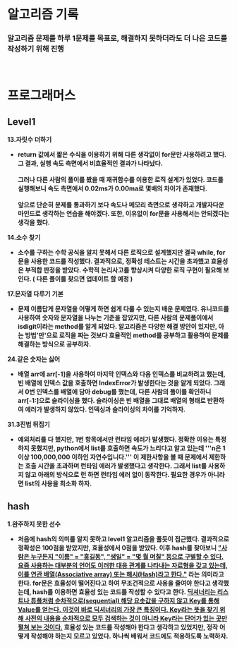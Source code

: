 # 알고리즘 기록

### 알고리즘 문제를 하루 1문제를 목표로, 해결하지 못하더라도 더 나은 코드를 작성하기 위해 진행
<br>

# 프로그래머스

## Level1

<strong>13.자릿수 더하기</stront>
- return 값에서 짧은 수식을 이용하기 위해 다른 생각없이 for문만 사용하려고 했다. 그 결과, 실행 속도 측면에서 비효율적인 결과가 나타났다.<br>
<br>그러나 다른 사람의 풀이를 봤을 때 재귀함수를 이용한 로직 설계가 있었다. 코드를 실행해보니 속도 측면에서 0.02ms가 0.00ma로 몇배의 차이가 존재했다.<br>
<br>앞으로 단순히 문제를 통과하기 보다 속도나 메모리 측면으로 생각하고 개발자다운 마인드로 생각하는 연습을 해야겠다. 또한, 이유없이 for문을 사용해서는 안되겠다는 생각을 했다.

<strong>14.소수 찾기</stront>
- 소수를 구하는 수학 공식을 알지 못해서 다른 로직으로 설계했지만 결국 while, for문을 사용한 코드를 작성했다. 결과적으로, 정확성 테스트는 시간을 초과했고 효율성은 부적합 판정을 받았다. 수학적 논리사고를 향상시켜 다양한 로직 구현이 필요해 보인다. ( 다른 풀이를 찾으면 업데이트 할 예정 )

<strong>17.문자열 다루기 기본</stront>
- 문제 이름답게 문자열을 어떻게 하면 쉽게 다룰 수 있는지 배운 문제였다. 유니코드를 사용하여 숫자와 문자열을 나누는 기준을 잡았지만, 다른 사람의 문제풀이에서 isdigit이라는 method를 알게 되었다. 알고리즘은 다양한 해결 방안이 있지만, 아는 방법'만'으로 로직을 짜는 것보다 효율적인 method를 공부하고 활용하여 문제를 해결하는 방식으로 공부하자.

<strong>24.같은 숫자는 싫어</stront>
- 배열 arr에 arr[-1]을 사용하여 마지막 인덱스와 다음 인덱스를 비교하려고 했는데, 빈 배열에 인덱스 값을 호출하면 IndexError가 발생한다는 것을 알게 되었다. 그래서 0번 인덱스를 배열에 담아 debug를 했는데, 다른 사람의 풀이를 확인하니 arr[-1:]으로 슬라이싱을 했다. 슬라이싱은 빈 배열을 그대로 배열의 형태로 반환하여 에러가 발생하지 않았다. 인덱싱과 슬라이싱의 차이를 기억하자.

<strong>31.3진법 뒤집기</stront>
- 예외처리를 다 했지만, 1번 항목에서만 런타임 에러가 발생했다. 정확한 이유는 특정하지 못했지만, python에서 list를 호출하면 속도가 느리다고 알고 있는데 '''n은 1 이상 100,000,000 이하인 자연수입니다.''' 이 제한사항을 볼 때 문제에서 제한하는 호출 시간을 초과하며 런타임 에러가 발생했다고 생각한다. 그래서 list를 사용하지 않고 아래의 방식으로 런 하면 런타임 에러 없이 동작한다. 필요한 경우가 아니라면 list의 사용을 최소화 하자.

## hash

<strong>1.완주하지 못한 선수</stront>
- 처음에 hash의 의미를 알지 못하고 level1 알고리즘을 풀듯이 접근했다. 결과적으로 정확성은 100점을 받았지만, 효율성에서 0점을 받았다. 이후 hash를 찾아보니 ["사람은 누구든지 "이름" = "홍길동", "생일" = "몇 월 며칠" 등으로 구별할 수 있다. 요즘 사용하는 대부분의 언어도 이러한 대응 관계를 나타내는 자료형을 갖고 있는데, 이를 연관 배열(Associative array) 또는 해시(Hash)라고 한다."](https://wikidocs.net/16) 라는 의미라고 한다. for문은 효율성이 떨어진다고 하여 무조건적으로 사용을 줄여야 한다고 생각했는데, hash를 이용하면 효율성 있는 코드를 작성할 수 있다고 한다. [딕셔너리는 리스트나 튜플처럼 순차적으로(sequential) 해당 요솟값을 구하지 않고 Key를 통해 Value를 얻는다. 이것이 바로 딕셔너리의 가장 큰 특징이다. Key라는 뜻을 찾기 위해 사전의 내용을 순차적으로 모두 검색하는 것이 아니라 Key라는 단어가 있는 곳만 펼쳐 보는 것이다.](https://wikidocs.net/16) 효율성 있는 코드를 작성해야 한다고 생각하고 있었지만, 정작 어떻게 작성해야 하는지 모르고 있었다. 하나씩 배워서 코드에도 적용하도록 노력하자.